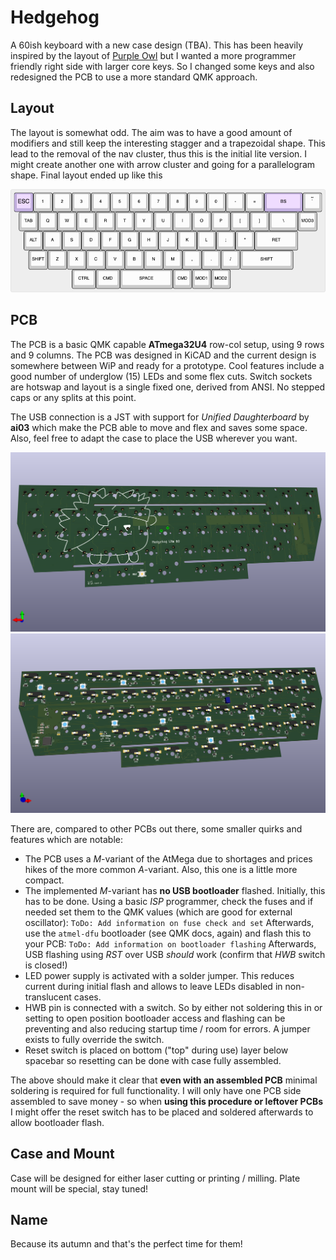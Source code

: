 # Hedgehog

A 60ish keyboard with a new case design (TBA). This has been heavily inspired
by the layout of [Purple Owl](https://github.com/SonalPinto/purple-owl) but I
wanted a more programmer friendly right side with larger core keys. So I 
changed some keys and also redesigned the PCB to use a more standard
QMK approach.

## Layout

The layout is somewhat odd. The aim was to have a good amount of modifiers
and still keep the interesting stagger and a trapezoidal shape. This lead to the
removal of the nav cluster, thus this is the initial lite version. I might create
another one with arrow cluster and going for a parallelogram shape. Final
layout ended up like this

![(Hedgehog Lite Layout)](assets/hedgehog-lite.png)

## PCB

The PCB is a basic QMK capable **ATmega32U4** row-col setup, using 9 rows and 9 columns. The PCB was designed in KiCAD and the current design is somewhere between WiP and ready for a prototype. Cool features include a good number of underglow (15) LEDs and some flex cuts. Switch sockets are hotswap and layout is a single fixed one,
derived from ANSI. No stepped caps or any splits at this point.

The USB connection is a JST with support for *Unified Daughterboard* by **ai03**
which make the PCB able to move and flex and saves some space. Also, feel free to adapt the case to place the USB wherever you want.

![(Hedgehog Lite PCB Top)](assets/hedgehog-lite-pcb-top.png)
![(Hedgehog Lite PCB Bot)](assets/hedgehog-lite-pcb-bot.png)

There are, compared to other PCBs out there, some smaller quirks and features which are notable:
- The PCB uses a *M*-variant of the AtMega due to shortages and prices hikes of the more common *A*-variant. Also, this one is a little more compact.
- The implemented *M*-variant has **no USB bootloader** flashed. Initially, this has to be done. Using a basic *ISP* programmer, check the fuses and if needed set them to the QMK values (which are good for external oscillator):
        ```
        ToDo: Add information on fuse check and set
        ```
Afterwards, use the `atmel-dfu` bootloader (see QMK docs, again) and flash this to your PCB:
        ```
        ToDo: Add information on bootloader flashing
        ```
Afterwards, USB flashing using *RST* over USB *should* work (confirm that *HWB* switch is closed!)
- LED power supply is activated with a solder jumper. This reduces current during initial flash and allows to leave LEDs disabled in non-translucent cases.
- HWB pin is connected with a switch. So by either not soldering this in or setting to open position bootloader access and flashing can be preventing and also reducing startup time / room for errors. A jumper exists to fully override the switch.
- Reset switch is placed on bottom ("top" during use) layer below spacebar so resetting can be done with case fully assembled.

The above should make it clear that **even with an assembled PCB** minimal soldering is required for full functionality. I will only have one PCB side assembled to save money - so when **using this procedure or leftover PCBs** I might offer the reset switch has to be placed and soldered afterwards to allow bootloader flash.

## Case and Mount

Case will be designed for either laser cutting or printing / milling. Plate mount will be special, stay tuned!

## Name
Because its autumn and that's the perfect time for them!
